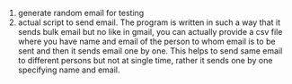 1. generate random email for testing
2. actual script to send email. 
The program is written in such a way that it sends bulk email but no like in gmail, you can actually provide a csv file where you have name and email of the person to whom email is to be sent and then it sends email one by one.
This helps to send same email to different persons but not at single time, rather it sends one by one specifying name and email.

